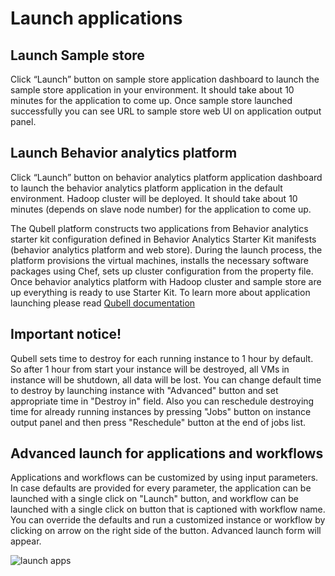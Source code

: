 Launch applications
===================

Launch Sample store
-------------------

Click “Launch” button on sample store application dashboard to launch the sample store application in your environment.
It should take about 10 minutes for the application to come up.
Once sample store launched successfully you can see URL to sample store web UI on application output panel.

Launch Behavior analytics platform
----------------------------------

Click “Launch” button on behavior analytics platform application dashboard to launch the behavior analytics platform application in the default environment.
Hadoop cluster will be deployed. 
It should take about 10 minutes (depends on slave node number) for the application to come up.

The Qubell platform constructs two applications from Behavior analytics starter kit configuration defined in Behavior Analytics Starter Kit manifests (behavior analytics platform and web store). 
During the launch process, the platform provisions the virtual machines, installs the necessary software packages using Chef, sets up cluster configuration from the property file. 
Once behavior analytics platform with Hadoop cluster and sample store are up everything is ready to use Starter Kit.
To learn more about application launching please read [Qubell documentation](http://docs.qubell.com/concepts/applications.html)

Important notice!
-----------------
Qubell sets time to destroy for each running instance to 1 hour by default. 
So after 1 hour from start your instance will be destroyed, 
all VMs in instance will be shutdown, all data will be lost.
You can change default time to destroy by launching instance with "Advanced" button and set appropriate time in "Destroy in" field.
Also you can reschedule destroying time for already running instances by pressing "Jobs" button on instance output panel and then press "Reschedule" button at the end of jobs list. 

Advanced launch for applications and workflows
----------------------------------------------
Applications and workflows can be customized by using input parameters. 
In case defaults are provided for every parameter, the application can be launched with a single click on "Launch" button,
and workflow can be launched with a single click on button that is captioned with workflow name.
You can override the defaults and run a customized instance or workflow by clicking on arrow on the right side of the button.
Advanced launch form will appear.

![launch apps][launch_apps]

[launch_apps]: https://raw.github.com/griddynamics/Behavior-Analytic-Starter-Kit/master/docs/images/Developer%20Guide/launch_apps.png
